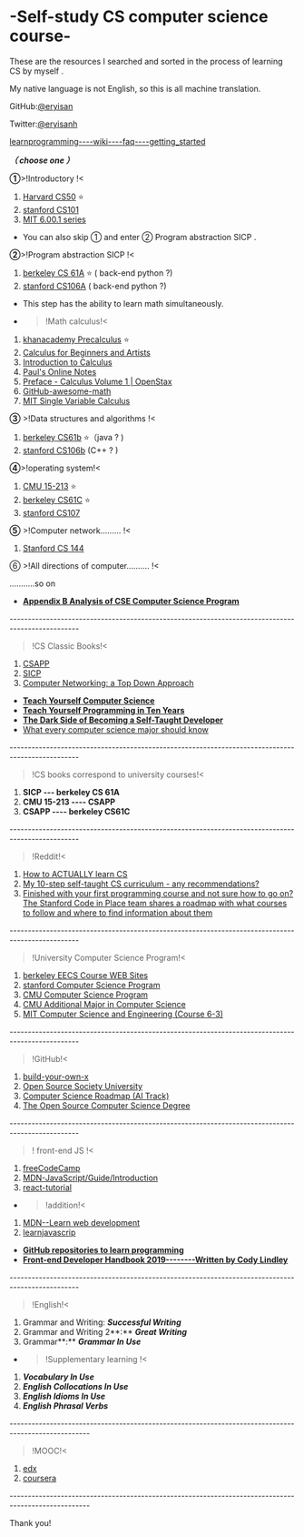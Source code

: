 # -Self-study CS computer science course- 
These are the resources I searched and sorted in the process of learning CS by myself .

My native language is not English, so this is all machine translation.

GitHub:[@eryisan](https://github.com/eryisan)

Twitter:[@eryisanh](https://twitter.com/eryisanh)

[learnprogramming----wiki----faq----getting\_started](https://www.reddit.com/r/learnprogramming/wiki/faq#wiki_getting_started)

***（ choose one ）***

**①**>!Introductory !<

1. [Harvard  CS50](https://www.edx.org/course/cs50s-introduction-to-computer-science) ⭐
2. [stanford CS101](https://web.stanford.edu/class/cs101/)
3. [MIT 6.00.1 series](https://www.edx.org/course/introduction-to-computer-science-and-programming-7)

* You can also skip ① and enter ② Program abstraction SICP .

**②**>!Program abstraction SICP !<

1. [berkeley CS 61A](https://cs61a.org/) ⭐ ( back-end  python ?)
2. [stanford CS106A](https://web.stanford.edu/class/cs106a/) ( back-end  python ?)

* This step has the ability to learn math simultaneously.
* >!Math calculus!<

1. [khanacademy Precalculus](https://www.khanacademy.org/math/precalculus) ⭐
2. [Calculus for Beginners and Artists](http://www-math.mit.edu/~djk/calculus_beginners/index.html)
3. [Introduction to Calculus](https://www.mathsisfun.com/calculus/introduction.html)
4. [Paul's Online Notes](https://tutorial.math.lamar.edu/)
5. [Preface - Calculus Volume 1 | OpenStax](https://openstax.org/books/calculus-volume-1/pages/preface)
6. [GitHub-awesome-math](https://github.com/rossant/awesome-math)
7. [MIT Single Variable Calculus](https://ocw.mit.edu/courses/mathematics/18-01sc-single-variable-calculus-fall-2010/)

**③** >!Data structures and algorithms !<

1. [berkeley CS61b](https://inst.eecs.berkeley.edu/~cs61b/sp20/)  ⭐（java ? )
2. [stanford CS106b](https://web.stanford.edu/class/cs106b/) (C++  ? )

**④**>!operating system!<

1. [CMU 15-213](http://www.cs.cmu.edu/~213/) ⭐
2. [berkeley CS61C](https://cs61c.org/fa20/) ⭐
3. [stanford CS107](http://web.stanford.edu/class/cs107/)

**⑤** >!Computer network......... !<

1. [Stanford CS 144](https://cs144.github.io/)

⑥ >!All directions of computer.......... !<

...........so on

* [**Appendix B Analysis of CSE Computer Science Program**](https://studyres.com/doc/4265783/appendix-b-analysis-of-cse-computer-science-program)

\-------------------------------------------------------------------------------------------------

>!CS Classic Books!<

1. [CSAPP](http://csapp.cs.cmu.edu/3e/waside.html)
2. [SICP](https://mitpress.mit.edu/sites/default/files/sicp/full-text/book/book.html)
3. [Computer Networking: a Top Down Approach](https://gaia.cs.umass.edu/kurose_ross/index.html)

* [**Teach Yourself Computer Science**](https://teachyourselfcs.com/)
* [**Teach Yourself Programming in Ten Years**](http://norvig.com/21-days.html)
* [**The Dark Side of Becoming a Self-Taught Developer**](https://medium.com/swlh/the-dark-side-of-becoming-a-self-taught-developer-8e38814a2f83)
* [What every computer science major should know](http://matt.might.net/articles/what-cs-majors-should-know/)

\-------------------------------------------------------------------------------------------------

>!CS books correspond to university courses!<

1. **SICP --- berkeley CS 61A**
2. **CMU 15-213 ---- CSAPP**
3. **CSAPP ----  berkeley CS61C**

\-------------------------------------------------------------------------------------------------

>!Reddit!<

1. [How to ACTUALLY learn CS](https://www.reddit.com/r/learnprogramming/comments/fnxyq7/how_to_actually_learn_cs/)
2. [My 10-step self-taught CS curriculum - any recommendations?](https://www.reddit.com/r/learnprogramming/comments/gry4el/my_10step_selftaught_cs_curriculum_any/)
3. [Finished with your first programming course and not sure how to go on? The Stanford Code in Place team shares a roadmap with what courses to follow and where to find information about them](https://www.reddit.com/r/learnprogramming/comments/grn4ey/finished_with_your_first_programming_course_and/)

\-------------------------------------------------------------------------------------------------

>!University Computer Science Program!<

1. [berkeley EECS Course WEB Sites](https://inst.eecs.berkeley.edu//classes-eecs.html)
2. [stanford Computer Science Program](https://ughb.stanford.edu/majors-minors/major-programs/computer-science-program)
3. [CMU Computer Science Program](http://coursecatalog.web.cmu.edu/schools-colleges/schoolofcomputerscience/undergraduatecomputerscience/#bscurriculumtextcontainer)
4. [CMU Additional Major in Computer Science](https://csd.cmu.edu/academics/undergraduate/additional_major_curriculum-priorto2017)
5. [MIT Computer Science and Engineering (Course 6-3)](http://catalog.mit.edu/degree-charts/computer-science-engineering-course-6-3/)

\-------------------------------------------------------------------------------------------------

>!GitHub!<

1. [build-your-own-x](https://github.com/danistefanovic/build-your-own-x)
2. [Open Source Society University](https://github.com/ossu/computer-science)
3. [Computer Science Roadmap (AI Track)](https://github.com/yngz/cs-roadmap)
4. [The Open Source Computer Science Degree](https://github.com/ForrestKnight/open-source-cs)

\-------------------------------------------------------------------------------------------------

>!  front-end JS !<

1. [freeCodeCamp](https://www.freecodecamp.org/learn/)
2. [MDN-JavaScript/Guide/Introduction](https://developer.mozilla.org/en-US/docs/Web/JavaScript/Guide/Introduction)
3. [react-tutorial](https://react-tutorial.app/?utm_source=learnjavascript.online)

* >!addition!<

1. [MDN--Learn web development](https://developer.mozilla.org/en-US/docs/Learn)
2. [learnjavascrip](https://learnjavascript.online/)

* [**GitHub repositories to learn programming**](https://denic.hashnode.dev/github-repositories-to-learn-programming)
* [**Front-end Developer Handbook 2019--------Written by Cody Lindley**](https://frontendmasters.com/books/front-end-handbook/2019/)

\-------------------------------------------------------------------------------------------------

>!English!<

1. Grammar and Writing: ***Successful Writing***
2. Grammar and Writing 2\*\*:\*\* ***Great Writing***
3. Grammar\*\*:\*\* ***Grammar In Use***

* >!Supplementary learning !<

1. ***Vocabulary In Use***
2. ***English Collocations In Use***
3. ***English Idioms In Use***
4. ***English Phrasal Verbs***

\----------------------------------------------------------------------------------------------------

>!MOOC!<

1. [edx](https://courses.edx.org/dashboard)
2. [coursera](https://www.coursera.org/)

\----------------------------------------------------------------------------------------------------

Thank you!
